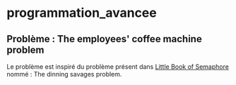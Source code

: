 # programmation_avancee

## Problème : The employees' coffee machine problem

Le problème est inspiré du problème présent dans [Little Book of Semaphore](https://greenteapress.com/semaphores/LittleBookOfSemaphores.pdf) nommé : The dinning savages problem. 
